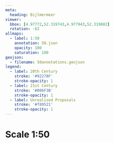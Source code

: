 ```yaml
---
meta:
  heading: Bijlmermeer
viewer:
  bbox: [4.97772,52.319743,4.977943,52.319882]
  rotation: -62
allmaps:
  - label: 1:50
    annotation: 50.json
    opacity: 100
    saturation: 100
geojson:
  - filename: 50annotations.geojson
legend:
  - label: 20th Century
    stroke: '#92278F'
    stroke-opacity: 1
  - label: 21st Century
    stroke: '#006F3B'
    stroke-opacity: 1
  - label: Unrealised Proposals
    stroke: '#f89521'
    stroke-opacity: 1
---
```

# Scale 1:50